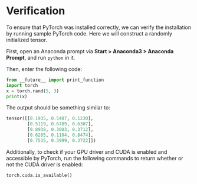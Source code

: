 # Verification

To ensure that PyTorch was installed correctly, we can verify the installation by running sample PyTorch code. Here we will construct a randomly initialized tensor.

First, open an Anaconda prompt via **Start &gt; Anaconda3 &gt; Anaconda Prompt**, and run `python` in it.

Then, enter the following code:

```python
from __future__ import print_function
import torch
x = torch.rand(5, 3)
print(x)
```

The output should be something similar to:

```python
tensor([[0.1935, 0.5487, 0.1230],
        [0.5119, 0.6789, 0.6307],
        [0.8938, 0.3003, 0.3712],
        [0.6285, 0.1104, 0.8474],
        [0.7535, 0.3999, 0.3722]])
```

Additionally, to check if your GPU driver and CUDA is enabled and accessible by PyTorch, run the following commands to return whether or not the CUDA driver is enabled:

```python
torch.cuda.is_available()
```
